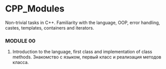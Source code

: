 # CPP_Modules
Non-trivial tasks in C++. Familiarity with the language, OOP, error handling, castes, templates, containers and iterators.

### MODULE 00
1. Introduction to the language, first class and implementation of class methods. Знакомство с языком, первый класс и реализация методов класса.
